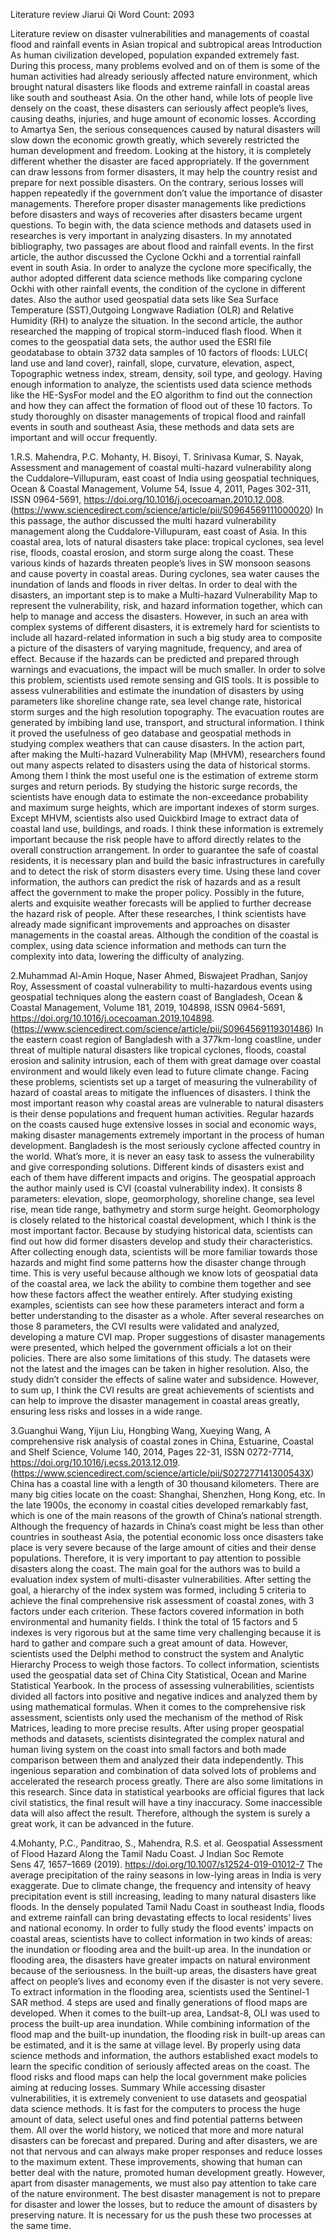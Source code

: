 Literature review
Jiarui Qi
Word Count: 2093

Literature review on disaster vulnerabilities and managements of coastal flood and rainfall events in Asian tropical and subtropical areas
Introduction
As human civilization developed, population expanded extremely fast. During this process, many problems evolved and on of them is some of the human activities had already seriously affected nature environment, which brought natural disasters like floods and extreme rainfall in coastal areas like south and southeast Asia. On the other hand, while lots of people live densely on the coast, these disasters can seriously affect people’s lives, causing deaths, injuries, and huge amount of economic losses. According to Amartya Sen, the serious consequences caused by natural disasters will slow down the economic growth greatly, which severely restricted the human development and freedom. Looking at the history, it is completely different whether the disaster are faced appropriately. If the government can draw lessons from former disasters, it may help the country resist and prepare for next possible disasters. On the contrary, serious losses will happen repeatedly if the government don’t value the importance of disaster managements. Therefore proper disaster managements like predictions before disasters and ways of recoveries after disasters became urgent questions. 
To begin with, the data science methods and datasets used in researches is very important in analyzing disasters. In my annotated bibliography, two passages are about flood and rainfall events. In the first article, the author discussed the Cyclone Ockhi and a torrential rainfall event in south Asia. In order to analyze the cyclone more specifically, the author adopted different data science methods like comparing cyclone Ockhi with other rainfall events, the condition of the cyclone in different dates. Also the author used geospatial data sets like Sea Surface Temperature (SST),Outgoing Longwave Radiation (OLR) and Relative Humidity (RH) to analyze the situation. In the second article, the author researched the mapping of tropical storm-induced flash flood. When it comes to the geospatial data sets, the author used the ESRI file geodatabase to obtain 3732 data samples of 10 factors of floods: LULC( land use and land cover), rainfall, slope, curvature, elevation, aspect, Topographic wetness index, stream, density, soil type, and geology. Having enough information to analyze, the scientists used data science methods like the HE-SysFor model and the EO algorithm to find out the connection and how they can affect the formation of flood out of these 10 factors. To study thoroughly on disaster managements of tropical flood and rainfall events in south and southeast Asia, these methods and data sets are important and will occur frequently.

1.R.S. Mahendra, P.C. Mohanty, H. Bisoyi, T. Srinivasa Kumar, S. Nayak,
Assessment and management of coastal multi-hazard vulnerability along the Cuddalore–Villupuram, east coast of India using geospatial techniques,
Ocean & Coastal Management,
Volume 54, Issue 4,
2011,
Pages 302-311,
ISSN 0964-5691,
https://doi.org/10.1016/j.ocecoaman.2010.12.008.
(https://www.sciencedirect.com/science/article/pii/S0964569111000020)
In this passage, the author discussed the multi hazard vulnerability management along the Cuddalore-Villupuram, east coast of Asia. In this coastal area, lots of natural disasters take place: tropical cyclones, sea level rise, floods, coastal erosion, and storm surge along the coast. These various kinds of hazards threaten people’s lives in SW monsoon seasons and cause poverty in coastal areas. During cyclones, sea water causes the inundation of lands and floods in river deltas. In order to deal with the disasters, an important step is to make a Multi-hazard Vulnerability Map to represent the vulnerability, risk, and hazard information together, which can help to manage and access the disasters. However, in such an area with complex systems of different disasters, it is extremely hard for scientists to include all hazard-related information in such a big study area to composite a picture of the disasters of varying magnitude, frequency, and area of effect. 
Because if the hazards can be predicted and prepared through warnings and evacuations, the impact will be much smaller. In order to solve this problem, scientists used remote sensing and GIS tools. It is possible to assess vulnerabilities and estimate the inundation of disasters by using parameters like shoreline change rate, sea level change rate, historical storm surges and the high resolution topography. The evacuation routes are generated by imbibing land use, transport, and structural information. I think it proved the usefulness of geo database and geospatial methods in studying complex weathers that can cause disasters.
In the action part, after making the Multi-hazard Vulnerability Map (MHVM), researchers found out many aspects related to disasters using the data of historical storms. Among them I think the most useful one is the estimation of extreme storm surges and return periods. By studying the historic surge records, the scientists have enough data to estimate the non-exceedance probability and maximum surge heights, which are important indexes of storm surges. Except MHVM, scientists also used Quickbird Image to extract data of coastal land use, buildings, and roads.  I think these information is extremely important because the risk people have to afford directly relates to the overall construction arrangement. In order to guarantee the safe of coastal residents, it is necessary plan and build the basic infrastructures in carefully and to detect the risk of storm disasters every time. Using these land cover information, the authors can predict the risk of hazards and as a result affect the government to make the proper policy. Possibly in the future, alerts and exquisite weather forecasts will be applied to further decrease the hazard risk of people. 
After these researches, I think scientists have already made significant improvements and approaches on disaster managements in the coastal areas. Although the condition of the coastal is complex, using data science information and methods can turn the complexity into data, lowering the difficulty of analyzing. 

2.Muhammad Al-Amin Hoque, Naser Ahmed, Biswajeet Pradhan, Sanjoy Roy,
Assessment of coastal vulnerability to multi-hazardous events using geospatial techniques along the eastern coast of Bangladesh,
Ocean & Coastal Management,
Volume 181,
2019,
104898,
ISSN 0964-5691,
https://doi.org/10.1016/j.ocecoaman.2019.104898.
(https://www.sciencedirect.com/science/article/pii/S0964569119301486)
In the eastern coast region of Bangladesh with a 377km-long coastline, under threat of multiple natural disasters like tropical cyclones, floods, coastal erosion and salinity intrusion, each of them with great damage over coastal environment and would likely even lead to future climate change. Facing these problems, scientists set up a target of measuring the vulnerability of hazard of coastal areas to mitigate the influences of disasters.
I think the most important reason why coastal areas are vulnerable to natural disasters is their dense populations and frequent human activities. Regular hazards on the coasts caused huge extensive losses in social and economic ways, making disaster managements extremely important in the process of human development. Bangladesh is the most seriously cyclone affected country in the world. What’s more, it is never an easy task to assess the vulnerability and give corresponding solutions. Different kinds of disasters exist and each of them have different impacts and origins.
The geospatial approach the author mainly used is CVI (coastal vulnerability index). It consists 8 parameters: elevation, slope, geomorphology, shoreline change, sea level rise, mean tide range, bathymetry and storm surge height. Geomorphology is closely related to the historical coastal development, which I think is the most important factor. Because by studying historical data, scientists can find out how did former disasters develop and study their characteristics. After collecting enough data, scientists will be more familiar towards those hazards and might find some patterns how the disaster change through time. This is very useful because although we know lots of geospatial data of the coastal area, we lack the ability to combine them together and see how these factors affect the weather entirely. After studying existing examples, scientists can see how these parameters interact and form a better understanding to the disaster as a whole.
After several researches on those 8 parameters, the CVI results were validated and analyzed, developing a mature CVI map. Proper suggestions of disaster managements were presented, which helped the government officials a lot on their policies.
There are also some limitations of this study. The datasets were not the latest and the images can be taken in higher resolution. Also, the study didn’t consider the effects of saline water and subsidence. 
However, to sum up, I think the CVI results are great achievements of scientists and can help to improve the disaster management in coastal areas greatly, ensuring less risks and losses in a wide range.

3.Guanghui Wang, Yijun Liu, Hongbing Wang, Xueying Wang,
A comprehensive risk analysis of coastal zones in China,
Estuarine, Coastal and Shelf Science,
Volume 140,
2014,
Pages 22-31,
ISSN 0272-7714,
https://doi.org/10.1016/j.ecss.2013.12.019.
(https://www.sciencedirect.com/science/article/pii/S027277141300543X)
China has a coastal line with a length of 30 thousand kilometers. There are many big cities locate on the coast: Shanghai, Shenzhen, Hong Kong, etc. In the late 1900s, the economy in coastal cities developed remarkably fast, which is one of the main reasons of the growth of China’s national strength. Although the frequency of hazards in China’s coast might be less than other countries in southeast Asia, the potential economic loss once disasters take place is very severe because of the large amount of cities and their dense populations. Therefore, it is very important to pay attention to possible disasters along the coast. 
The main goal for the authors was to build a evaluation index system of multi-disaster vulnerabilities. After setting the goal, a hierarchy of the index system was formed, including 5 criteria to achieve the final comprehensive risk assessment of coastal zones, with 3 factors under each criterion. These factors covered information in both environmental and humanity fields. I think the total of 15 factors and 5 indexes is very rigorous but at the same time very challenging because it is hard to gather and compare such a great amount of data. However, scientists used the Delphi method to construct the system and Analytic Hierarchy Process to weigh those factors. To collect information, scientists used the geospatial data set of China City Statistical, Ocean and Marine Statistical Yearbook. In the process of assessing vulnerabilities, scientists divided all factors into positive and negative indices and analyzed them by using mathematical formulas. When it comes to the comprehensive risk assessment, scientists only used the mechanism of the method of Risk Matrices, leading to more precise results. 
After using proper geospatial methods and datasets, scientists disintegrated the complex natural and human living system on the coast into small factors and both made comparison between them and analyzed their data independently. This ingenious separation and combination of data solved lots of problems and accelerated the research process greatly. 
There are also some limitations in this research. Since data in statistical yearbooks are official figures that lack civil statistics, the final result will have a tiny inaccuracy. Some inaccessible data will also affect the result. Therefore, although the system is surely a great work, it can be advanced in the future.

4.Mohanty, P.C., Panditrao, S., Mahendra, R.S. et al. Geospatial Assessment of Flood Hazard Along the Tamil Nadu Coast. J Indian Soc Remote Sens 47, 1657–1669 (2019). https://doi.org/10.1007/s12524-019-01012-7
The average precipitation of the rainy seasons in low-lying areas in India is very exaggerate. Due to climate change, the frequency and intensity of heavy precipitation event is still increasing, leading to many natural disasters like floods. In the densely populated Tamil Nadu Coast in southeast India, floods and extreme rainfall can bring devastating effects to local residents’ lives and national economy. 
In order to fully study the flood events’ impacts on coastal areas, scientists have to collect information in two kinds of areas: the inundation or flooding area and the built-up area. In the inundation or flooding area, the disasters have greater impacts on natural environment because of the seriousness. In the built-up areas, the disasters have great affect on people’s lives and economy even if the disaster is not very severe.
To extract information in the flooding area, scientists used the Sentinel-1 SAR method. 4 steps are used and finally generations of flood maps are developed. When it comes to the built-up area, Landsat-8, OLI was used to process the built-up area inundation. While combining information of the flood map and the built-up inundation, the flooding risk in built-up areas can be estimated, and it is the same at village level.
By properly using data science methods and information, the authors established exact models to learn the specific condition of seriously affected areas on the coast. The flood risks and flood maps can help the local government make policies aiming at reducing losses. 
Summary
While accessing disaster vulnerabilities, it is extremely convenient to use datasets and geospatial data science methods. It is fast for the computers to process the huge amount of data, select useful ones and find potential patterns between them. All over the world history, we noticed that more and more natural disasters can be forecast and prepared. During and after disasters, we are not that nervous and can always make proper responses and reduce losses to the maximum extent. These improvements, showing that human can better deal with the nature, promoted human development greatly. However, apart from disaster managements, we must also pay attention to take care of the nature environment. The best disaster management is not to prepare for disaster and lower the losses, but to reduce the amount of disasters by preserving nature. It is necessary for us the push these two processes at the same time.
